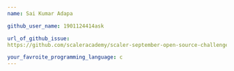 ```yaml
---
name: Sai Kumar Adapa

github_user_name: 1901124414ask

url_of_github_issue:
https://github.com/scaleracademy/scaler-september-open-source-challenge/issues/172#issue-1358645030

your_favroite_programming_language: c
---
```

